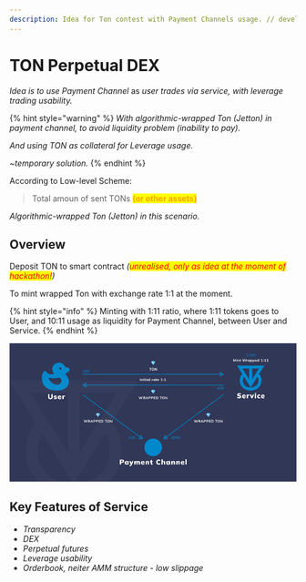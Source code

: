 ```yaml
---
description: Idea for Ton contest with Payment Channels usage. // developed by 2 dudes
---
```


# TON Perpetual DEX

_Idea is to use Payment Channel_ as _user trades via service, with leverage trading usability._&#x20;

{% hint style="warning" %}
_With algorithmic-wrapped Ton (Jetton) in payment channel, to avoid liquidity problem (inability to pay)._

_And using TON as collateral for Leverage usage._

_\~temporary solution._
{% endhint %}

According to Low-level Scheme:

> Total amoun of sent TONs <mark style="color:orange;">**(or other assets)**</mark>

_Algorithmic-wrapped Ton (Jetton) in this scenario._

## Overview <a href="#overview" id="overview"></a>

Deposit TON to smart contract _(<mark style="color:red;">unrealised, only as idea at the moment of hackathon!</mark>)_&#x20;

To mint wrapped Ton with exchange rate 1:1 at the moment.

{% hint style="info" %}
Minting with 1:11 ratio, where 1:11 tokens goes to User, and 10:11 usage as liquidity for Payment Channel, between User and Service.
{% endhint %}

![Payment Channel initialize](.gitbook/assets/scheme.png)

## Key Features of Service

* _Transparency_
* _DEX_
* _Perpetual futures_
* _Leverage usability_
* _Orderbook, neiter AMM structure - low slippage_

